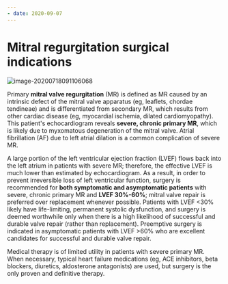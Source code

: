```yaml
---
- date: 2020-09-07
---
```


# Mitral regurgitation surgical indications

<!-- Mitral valve regurgitation surgical indication --> 

![image-20200718091106068](https://photos.thisispiggy.com/file/wikiFiles/image-20200718091106068.png)

Primary **mitral valve regurgitation**  (MR) is defined as MR caused by an intrinsic defect of the mitral valve  apparatus (eg, leaflets, chordae tendineae) and is differentiated from  secondary MR, which results from other cardiac disease (eg, myocardial  ischemia, dilated cardiomyopathy). This patient's echocardiogram  reveals **severe, chronic primary MR**, which is likely due to myxomatous degeneration of the mitral valve. Atrial fibrillation  (AF) due to left atrial dilation is a common complication of severe MR.

A large portion of the left ventricular ejection fraction (LVEF) flows  back into the left atrium in patients with severe MR; therefore, the  effective LVEF is much lower than estimated by echocardiogram. As a  result, in order to prevent irreversible loss of left ventricular  function, surgery is recommended for **both symptomatic and asymptomatic patients** with severe, chronic primary MR and **LVEF 30%-60%**; mitral valve repair is preferred over replacement whenever possible.  Patients with LVEF <30% likely have life-limiting, permanent systolic dysfunction, and surgery is deemed worthwhile only when there is a high likelihood of successful and durable valve repair (rather than  replacement). Preemptive surgery is indicated in asymptomatic patients  with LVEF >60% who are excellent candidates for successful and  durable valve repair.

Medical therapy is of limited utility in patients with severe primary  MR. When necessary, typical heart failure medications (eg, ACE  inhibitors, beta blockers, diuretics, aldosterone antagonists) are used, but surgery is the only proven and definitive therapy.
